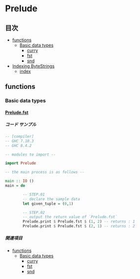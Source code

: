 # Prelude #

## 目次 ##

* [functions](#functions)
  * [Basic data types](#Basic-data-types)
    * [curry](#Prelude.curry)
    * [fst](#Prelude.fst)
    * [snd](#Prelude.snd)
* [Indexing ByteStrings](#Indexing-ByteStrings)
  * [index](#Data.ByteString.Char8.index)

## functions ##

### Basic data types ###

#### [Prelude.fst](http://hackage.haskell.org/package/base-4.12.0.0/docs/Prelude.html#g:3) ####

##### コード サンプル #####

~~~Haskell
-- [compiler]
-- GHC 7.10.3
-- GHC 8.4.2

-- modules to import --

import Prelude

-- the main process is as follows --

main :: IO ()
main = do

        -- STEP.01
        -- declare the sample data
        let given_tuple = (0,1)

        -- STEP.02
        -- output the return value of `Prelude.fst`
        Prelude.print $ Prelude.fst $ (1, 2) -- returns : 1
        Prelude.print $ Prelude.fst $ (2, 1) -- returns : 2
~~~

##### 関連項目 #####

* [functions](#functions)
  * [Basic data types](#Basic-data-types)
    * [curry](#Prelude.curry)
    * [fst](#Prelude.fst)
    * [snd](#Prelude.snd)

<!-- EOF -->
